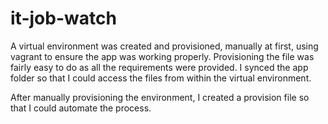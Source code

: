 # it-job-watch

A virtual environment was created and provisioned,
manually at first, using vagrant to ensure the app
was working properly. Provisioning the file was fairly
easy to do as all the requirements were provided. I
synced the app folder so that I could access the files
from within the virtual environment.

After manually provisioning the environment, I created
a provision file so that I could automate the process.
